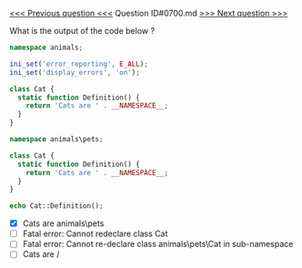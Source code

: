 [<<< Previous question <<<](0699.md)  Question ID#0700.md  [>>> Next question >>>](0701.md) 

What is the output of the code below ?

```php
namespace animals;

ini_set('error_reporting', E_ALL);
ini_set('display_errors', 'on');

class Cat {
  static function Definition() {
    return 'Cats are ' . __NAMESPACE__;
  }
}

namespace animals\pets;

class Cat {
  static function Definition() {
    return 'Cats are ' . __NAMESPACE__;
  }
}

echo Cat::Definition();
```

- [x] Cats are animals\pets
- [ ] Fatal error: Cannot redeclare class Cat
- [ ] Fatal error: Cannot re-declare class animals\pets\Cat in sub-namespace
- [ ] Cats are /
